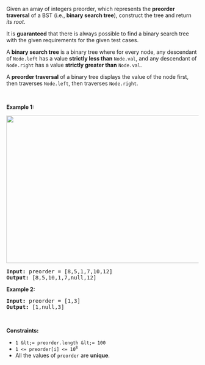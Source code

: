 Given an array of integers preorder, which represents the __preorder traversal__ of a BST (i.e., __binary search tree__), construct the tree and return _its root_.

It is __guaranteed__ that there is always possible to find a binary search tree with the given requirements for the given test cases.

A __binary search tree__ is a binary tree where for every node, any descendant of `` Node.left `` has a value __strictly less than__ `` Node.val ``, and any descendant of `` Node.right `` has a value __strictly greater than__ `` Node.val ``.

A __preorder traversal__ of a binary tree displays the value of the node first, then traverses `` Node.left ``, then traverses `` Node.right ``.

&nbsp;

__Example 1:__

<img alt="" src="https://assets.leetcode.com/uploads/2019/03/06/1266.png" style="height: 386px; width: 590px;"/>

<pre>
<strong>Input:</strong> preorder = [8,5,1,7,10,12]
<strong>Output:</strong> [8,5,10,1,7,null,12]
</pre>

__Example 2:__

<pre>
<strong>Input:</strong> preorder = [1,3]
<strong>Output:</strong> [1,null,3]
</pre>

&nbsp;

__Constraints:__

*   `` 1 &lt;= preorder.length &lt;= 100 ``
*   <code>1 &lt;= preorder[i] &lt;= 10<sup>8</sup></code>
*   All the values of `` preorder `` are __unique__.